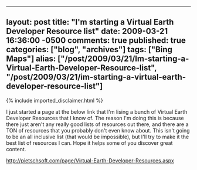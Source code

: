   ---
  layout: post
  title: "I'm starting a Virtual Earth Developer Resource list"
  date: 2009-03-21 16:36:00 -0500
  comments: true
  published: true
  categories: ["blog", "archives"]
  tags: ["Bing Maps"]
  alias: ["/post/2009/03/21/Im-starting-a-Virtual-Earth-Developer-Resource-list", "/post/2009/03/21/im-starting-a-virtual-earth-developer-resource-list"]
  ---
<!-- more -->
{% include imported_disclaimer.html %}
<p>
I just started a page at the below link that I&#39;m lising a bunch of Virtual Earth Developer Resources that I know of. The reason I&#39;m doing this is because there just aren&#39;t any really good lists of resources out there, and there are a TON of resources that you probably don&#39;t even know about. This isn&#39;t going to be an all inclusive list (that would be impossible), but I&#39;ll try to make it the best list of resources I can. Hope it helps some of you discover great content. 
</p>
<a href="/page/Virtual-Earth-Developer-Resources.aspx">http://pietschsoft.com/page/Virtual-Earth-Developer-Resources.aspx</a>

